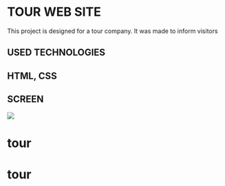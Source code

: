 <h1>TOUR WEB SITE</h1>

This project is designed for a tour company. It was made to inform visitors

<h2>USED TECHNOLOGIES<h2>

HTML, CSS

<h2>SCREEN</h2>

![](screen.gif)
# tour
# tour

